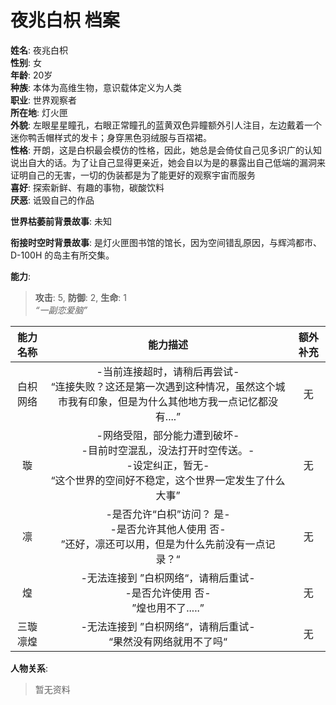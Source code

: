 # 夜兆白枳 档案

**姓名**: 夜兆白枳  
**性别**: 女  
**年龄**: 20岁  
**种族**: 本体为高维生物，意识载体定义为人类  
**职业**: 世界观察者  
**所在地**: 灯火匣  
**外貌**: 左眼星星瞳孔，右眼正常瞳孔的蓝黄双色异瞳额外引人注目，左边戴着一个迷你鸭舌帽样式的发卡；身穿黑色羽绒服与百褶裙。  
**性格**: 开朗，这是白枳最会模仿的性格，因此，她总是会倚仗自己见多识广的认知说出自大的话。为了让自己显得更亲近，她会自以为是的暴露出自己低端的漏洞来证明自己的无害，一切的伪装都是为了能更好的观察宇宙而服务  
**喜好**: 探索新鲜、有趣的事物，碳酸饮料  
**厌恶**: 诋毁自己的作品  

**世界枯萎前背景故事**: 未知

**衔接时空时背景故事**: 是灯火匣图书馆的馆长，因为空间错乱原因，与辉鸿都市、D-100H 的岛主有所交集。

**能力**:

> **攻击**: 5, **防御**: 2, **生命**: 1  
> *“一副恋爱脑”*

|能力名称|能力描述|额外补充|
|:---:|:---:|:---:|
|白枳网络|-当前连接超时，请稍后再尝试-<br />“连接失败？这还是第一次遇到这种情况，虽然这个城市我有印象，但是为什么其他地方我一点记忆都没有....”|无|
|璇|-网络受阻，部分能力遭到破坏-<br />-目前时空混乱，没法打开时空传送。-<br />-设定纠正，暂无-<br />“这个世界的空间好不稳定，这个世界一定发生了什么大事”|无|
|凛|-是否允许“白枳”访问？  是-<br />-是否允许其他人使用 否-<br />”还好，凛还可以用，但是为什么先前没有一点记录？“|无|
|煌|-无法连接到 ”白枳网络“，请稍后重试-<br />-是否允许使用 否-<br />”煌也用不了.....”|无|
|三璇凛煌|-无法连接到 ”白枳网络“，请稍后重试-<br />“果然没有网络就用不了吗“|无|

**人物关系**:

> 暂无资料

